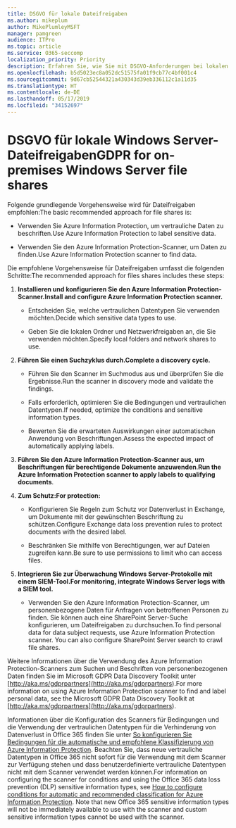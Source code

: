 ```yaml
---
title: DSGVO für lokale Dateifreigaben
ms.author: mikeplum
author: MikePlumleyMSFT
manager: pamgreen
audience: ITPro
ms.topic: article
ms.service: O365-seccomp
localization_priority: Priority
description: Erfahren Sie, wie Sie mit DSGVO-Anforderungen bei lokalen Windows Server-Dateifreigaben umgehen.
ms.openlocfilehash: b5d5023ec8a052dc51575fa01f9cb77c4bf001c4
ms.sourcegitcommit: 9d67cb52544321a430343d39eb336112c1a11d35
ms.translationtype: HT
ms.contentlocale: de-DE
ms.lasthandoff: 05/17/2019
ms.locfileid: "34152697"
---
```

# <a name="gdpr-for-on-premises-windows-server-file-shares"></a><span data-ttu-id="221f9-103">DSGVO für lokale Windows Server-Dateifreigaben</span><span class="sxs-lookup"><span data-stu-id="221f9-103">GDPR for on-premises Windows Server file shares</span></span>

<span data-ttu-id="221f9-104">Folgende grundlegende Vorgehensweise wird für Dateifreigaben empfohlen:</span><span class="sxs-lookup"><span data-stu-id="221f9-104">The basic recommended approach for file shares is:</span></span>

-   <span data-ttu-id="221f9-105">Verwenden Sie Azure Information Protection, um vertrauliche Daten zu beschriften.</span><span class="sxs-lookup"><span data-stu-id="221f9-105">Use Azure Information Protection to label sensitive data.</span></span>

-   <span data-ttu-id="221f9-106">Verwenden Sie den Azure Information Protection-Scanner, um Daten zu finden.</span><span class="sxs-lookup"><span data-stu-id="221f9-106">Use Azure Information Protection scanner to find data.</span></span>

<span data-ttu-id="221f9-107">Die empfohlene Vorgehensweise für  Dateifreigaben umfasst die folgenden Schritte:</span><span class="sxs-lookup"><span data-stu-id="221f9-107">The recommended approach for files shares includes these steps:</span></span>

1.  <span data-ttu-id="221f9-108">**Installieren und konfigurieren Sie den Azure Information Protection-Scanner.**</span><span class="sxs-lookup"><span data-stu-id="221f9-108">**Install and configure Azure Information Protection scanner.**</span></span>

    -   <span data-ttu-id="221f9-109">Entscheiden Sie, welche vertraulichen Datentypen Sie verwenden möchten.</span><span class="sxs-lookup"><span data-stu-id="221f9-109">Decide which sensitive data types to use.</span></span>

    -   <span data-ttu-id="221f9-110">Geben Sie die lokalen Ordner und Netzwerkfreigaben an, die Sie verwenden möchten.</span><span class="sxs-lookup"><span data-stu-id="221f9-110">Specify local folders and network shares to use.</span></span>

2.  <span data-ttu-id="221f9-111">**Führen Sie einen Suchzyklus durch.**</span><span class="sxs-lookup"><span data-stu-id="221f9-111">**Complete a discovery cycle.**</span></span>

    -   <span data-ttu-id="221f9-112">Führen Sie den Scanner im Suchmodus aus und überprüfen Sie die Ergebnisse.</span><span class="sxs-lookup"><span data-stu-id="221f9-112">Run the scanner in discovery mode and validate the findings.</span></span>

    -   <span data-ttu-id="221f9-113">Falls erforderlich, optimieren Sie die Bedingungen und vertraulichen Datentypen.</span><span class="sxs-lookup"><span data-stu-id="221f9-113">If needed, optimize the conditions and sensitive information types.</span></span>

    -   <span data-ttu-id="221f9-114">Bewerten Sie die erwarteten Auswirkungen einer automatischen Anwendung von Beschriftungen.</span><span class="sxs-lookup"><span data-stu-id="221f9-114">Assess the expected impact of automatically applying labels.</span></span>

3.  <span data-ttu-id="221f9-115">**Führen Sie den Azure Information Protection-Scanner aus, um Beschriftungen für berechtigende Dokumente anzuwenden**.</span><span class="sxs-lookup"><span data-stu-id="221f9-115">**Run the Azure Information Protection scanner to apply labels to qualifying documents**.</span></span>

4.  <span data-ttu-id="221f9-116">**Zum Schutz:**</span><span class="sxs-lookup"><span data-stu-id="221f9-116">**For protection:**</span></span>

    -   <span data-ttu-id="221f9-117">Konfigurieren Sie Regeln zum Schutz vor Datenverlust in Exchange, um Dokumente mit der gewünschten Beschriftung zu schützen.</span><span class="sxs-lookup"><span data-stu-id="221f9-117">Configure Exchange data loss prevention rules to protect documents with the desired label.</span></span>

    -   <span data-ttu-id="221f9-118">Beschränken Sie mithilfe von Berechtigungen, wer auf Dateien zugreifen kann.</span><span class="sxs-lookup"><span data-stu-id="221f9-118">Be sure to use permissions to limit who can access files.</span></span>

5.  <span data-ttu-id="221f9-119">**Integrieren Sie zur Überwachung Windows Server-Protokolle mit einem SIEM-Tool.**</span><span class="sxs-lookup"><span data-stu-id="221f9-119">**For monitoring, integrate Windows Server logs with a SIEM tool.**</span></span>

    -   <span data-ttu-id="221f9-p101">Verwenden Sie den Azure Information Protection-Scanner, um personenbezogene Daten für Anfragen von betroffenen Personen zu finden. Sie können auch eine SharePoint Server-Suche konfigurieren, um Dateifreigaben zu durchsuchen.</span><span class="sxs-lookup"><span data-stu-id="221f9-p101">To find personal data for data subject requests, use Azure Information Protection scanner. You can also configure SharePoint Server search to crawl file shares.</span></span>

<span data-ttu-id="221f9-122">Weitere Informationen über die Verwendung des Azure Information Protection-Scanners zum Suchen und Beschriften von personenbezogenen Daten finden Sie im Microsoft GDPR Data Discovery Toolkit unter [http://aka.ms/gdprpartners](<http://aka.ms/gdprpartners>).</span><span class="sxs-lookup"><span data-stu-id="221f9-122">For more information on using Azure Information Protection scanner to find and label personal data, see the Microsoft GDPR Data Discovery Toolkit at [http://aka.ms/gdprpartners](<http://aka.ms/gdprpartners>).</span></span>

<span data-ttu-id="221f9-p102">Informationen über die Konfiguration des Scanners für Bedingungen und die Verwendung der vertraulichen Datentypen für die Verhinderung von Datenverlust in Office 365 finden Sie unter [So konfigurieren Sie Bedingungen für die automatische und empfohlene Klassifizierung von Azure Information Protection](https://docs.microsoft.com/de-DE/information-protection/deploy-use/configure-policy-classification). Beachten Sie, dass neue vertrauliche Datentypen in Office 365 nicht sofort für die Verwendung mit dem Scanner zur Verfügung stehen und dass benutzerdefinierte vertrauliche Datentypen nicht mit dem Scanner verwendet werden können.</span><span class="sxs-lookup"><span data-stu-id="221f9-p102">For information on configuring the scanner for conditions and using the Office 365 data loss prevention (DLP) sensitive information types, see [How to configure conditions for automatic and recommended classification for Azure Information Protection](https://docs.microsoft.com/en-us/information-protection/deploy-use/configure-policy-classification). Note that new Office 365 sensitive information types will not be immediately available to use with the scanner and custom sensitive information types cannot be used with the scanner.</span></span>
